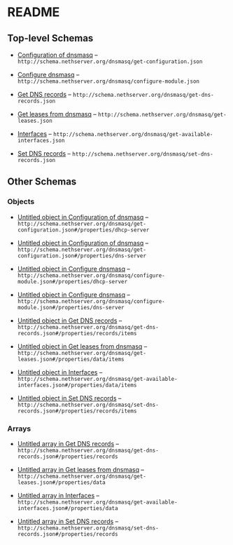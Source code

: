 # README

## Top-level Schemas

* [Configuration of dnsmasq](./get-configuration.md "Retrieve the configuration of dnsmasq") – `http://schema.nethserver.org/dnsmasq/get-configuration.json`

* [Configure dnsmasq](./configure-module.md "Configure dnsmasq module") – `http://schema.nethserver.org/dnsmasq/configure-module.json`

* [Get DNS records](./get-dns-records.md "Get a list of static DNS entries") – `http://schema.nethserver.org/dnsmasq/get-dns-records.json`

* [Get leases from dnsmasq](./get-leases.md) – `http://schema.nethserver.org/dnsmasq/get-leases.json`

* [Interfaces](./get-available-interfaces.md "List available interfaces that dnsmasq can be configured on") – `http://schema.nethserver.org/dnsmasq/get-available-interfaces.json`

* [Set DNS records](./set-dns-records.md "Allow to set static DNS records or overrides") – `http://schema.nethserver.org/dnsmasq/set-dns-records.json`

## Other Schemas

### Objects

* [Untitled object in Configuration of dnsmasq](./get-configuration-properties-dhcp-server.md "Defines DHCP server configuration") – `http://schema.nethserver.org/dnsmasq/get-configuration.json#/properties/dhcp-server`

* [Untitled object in Configuration of dnsmasq](./get-configuration-properties-dns-server.md "Defines DNS server configuration") – `http://schema.nethserver.org/dnsmasq/get-configuration.json#/properties/dns-server`

* [Untitled object in Configure dnsmasq](./configure-module-properties-dhcp-server.md "Defines DHCP server configuration") – `http://schema.nethserver.org/dnsmasq/configure-module.json#/properties/dhcp-server`

* [Untitled object in Configure dnsmasq](./configure-module-properties-dns-server.md "Defines DNS server configuration") – `http://schema.nethserver.org/dnsmasq/configure-module.json#/properties/dns-server`

* [Untitled object in Get DNS records](./get-dns-records-properties-records-items.md) – `http://schema.nethserver.org/dnsmasq/get-dns-records.json#/properties/records/items`

* [Untitled object in Get leases from dnsmasq](./get-leases-properties-data-items.md) – `http://schema.nethserver.org/dnsmasq/get-leases.json#/properties/data/items`

* [Untitled object in Interfaces](./get-available-interfaces-properties-data-items.md "Interface configuration to pass to the UI") – `http://schema.nethserver.org/dnsmasq/get-available-interfaces.json#/properties/data/items`

* [Untitled object in Set DNS records](./set-dns-records-properties-records-items.md) – `http://schema.nethserver.org/dnsmasq/set-dns-records.json#/properties/records/items`

### Arrays

* [Untitled array in Get DNS records](./get-dns-records-properties-records.md "List of static DNS entries") – `http://schema.nethserver.org/dnsmasq/get-dns-records.json#/properties/records`

* [Untitled array in Get leases from dnsmasq](./get-leases-properties-data.md) – `http://schema.nethserver.org/dnsmasq/get-leases.json#/properties/data`

* [Untitled array in Interfaces](./get-available-interfaces-properties-data.md) – `http://schema.nethserver.org/dnsmasq/get-available-interfaces.json#/properties/data`

* [Untitled array in Set DNS records](./set-dns-records-properties-records.md "List of static DNS entries") – `http://schema.nethserver.org/dnsmasq/set-dns-records.json#/properties/records`
